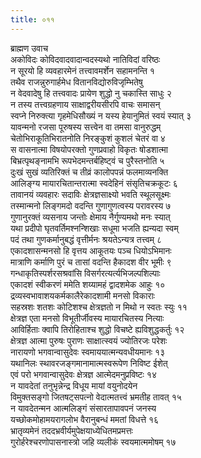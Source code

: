 ```yaml
---
title: ०११
---
```

ब्राह्मण उवाच  
अकोविदः कोविदवादवादान्वदस्यथो नातिविदां वरिष्ठः  
न सूरयो हि व्यवहारमेनं तत्त्वावमर्शेन सहामनन्ति १  
तथैव राजन्नुरुगार्हमेध वितानविद्योरुविजृम्भितेषु  
न वेदवादेषु हि तत्त्ववादः प्रायेण शुद्धो नु चकास्ति साधुः २  
न तस्य तत्त्वग्रहणाय साक्षाद्वरीयसीरपि वाचः समासन्  
स्वप्ने निरुक्त्या गृहमेधिसौख्यं न यस्य हेयानुमितं स्वयं स्यात् ३  
यावन्मनो रजसा पूरुषस्य सत्त्वेन वा तमसा वानुरुद्धम्  
चेतोभिराकूतिभिरातनोति निरङ्कुशं कुशलं चेतरं वा ४  
स वासनात्मा विषयोपरक्तो गुणप्रवाहो विकृतः षोडशात्मा  
बिभ्रत्पृथङ्नामभि रूपभेदमन्तर्बहिष्ट्वं च पुरैस्तनोति ५  
दुःखं सुखं व्यतिरिक्तं च तीव्रं कालोपपन्नं फलमाव्यनक्ति  
आलिङ्ग्य मायारचितान्तरात्मा स्वदेहिनं संसृतिचक्रकूटः ६  
तावानयं व्यवहारः सदाविः क्षेत्रज्ञसाक्ष्यो भवति स्थूलसूक्ष्मः  
तस्मान्मनो लिङ्गमदो वदन्ति गुणागुणत्वस्य परावरस्य ७  
गुणानुरक्तं व्यसनाय जन्तोः क्षेमाय नैर्गुण्यमथो मनः स्यात्  
यथा प्रदीपो घृतवर्तिमश्नन्शिखाः सधूमा भजति ह्यन्यदा स्वम्  
पदं तथा गुणकर्मानुबद्धं वृत्तीर्मनः श्रयतेऽन्यत्र तत्त्वम् ८  
एकादशासन्मनसो हि वृत्तय आकूतयः पञ्च धियोऽभिमानः  
मात्राणि कर्माणि पुरं च तासां वदन्ति हैकादश वीर भूमीः ९  
गन्धाकृतिस्पर्शरसश्रवांसि विसर्गरत्यर्त्यभिजल्पशिल्पाः  
एकादशं स्वीकरणं ममेति शय्यामहं द्वादशमेक आहुः १०  
द्रव्यस्वभावाशयकर्मकालैरेकादशामी मनसो विकाराः  
सहस्रशः शतशः कोटिशश्च क्षेत्रज्ञतो न मिथो न स्वतः स्युः ११  
क्षेत्रज्ञ एता मनसो विभूतीर्जीवस्य मायारचितस्य नित्याः  
आविर्हिताः क्वापि तिरोहिताश्च शुद्धो विचष्टे ह्यविशुद्धकर्तुः १२  
क्षेत्रज्ञ आत्मा पुरुषः पुराणः साक्षात्स्वयं ज्योतिरजः परेशः  
नारायणो भगवान्वासुदेवः स्वमाययात्मन्यवधीयमानः १३  
यथानिलः स्थावरजङ्गमानामात्मस्वरूपेण निविष्ट ईशेत्  
एवं परो भगवान्वासुदेवः क्षेत्रज्ञ आत्मेदमनुप्रविष्टः १४  
न यावदेतां तनुभृन्नेन्द्र विधूय मायां वयुनोदयेन  
विमुक्तसङ्गो जितषट्सपत्नो वेदात्मतत्त्वं भ्रमतीह तावत् १५  
न यावदेतन्मन आत्मलिङ्गं संसारतापावपनं जनस्य  
यच्छोकमोहामयरागलोभ वैरानुबन्धं ममतां विधत्ते १६  
भ्रातृव्यमेनं तददभ्रवीर्यमुपेक्षयाध्येधितमप्रमत्तः  
गुरोर्हरेश्चरणोपासनास्त्रो जहि व्यलीकं स्वयमात्ममोषम् १७